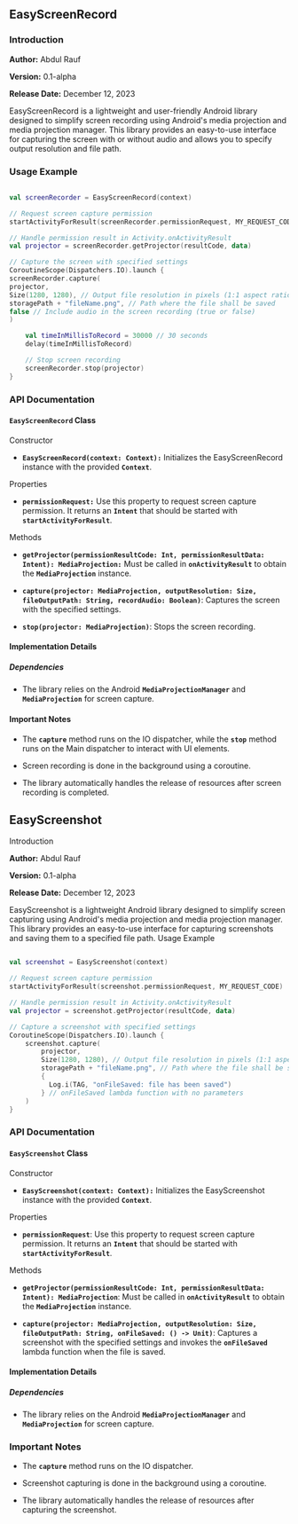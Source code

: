 ## EasyScreenRecord
### Introduction

**Author:** Abdul Rauf

**Version:** 0.1-alpha

**Release Date:** December 12, 2023

EasyScreenRecord is a lightweight and user-friendly Android library designed to simplify screen recording using Android's media projection and media projection manager. This library provides an easy-to-use interface for capturing the screen with or without audio and allows you to specify output resolution and file path.
### Usage Example

```kotlin

val screenRecorder = EasyScreenRecord(context)

// Request screen capture permission
startActivityForResult(screenRecorder.permissionRequest, MY_REQUEST_CODE)

// Handle permission result in Activity.onActivityResult
val projector = screenRecorder.getProjector(resultCode, data)

// Capture the screen with specified settings
CoroutineScope(Dispatchers.IO).launch {
screenRecorder.capture(
projector,
Size(1280, 1280), // Output file resolution in pixels (1:1 aspect ratio recommended)
storagePath + "fileName.png", // Path where the file shall be saved
false // Include audio in the screen recording (true or false)
)

    val timeInMillisToRecord = 30000 // 30 seconds
    delay(timeInMillisToRecord)

    // Stop screen recording
    screenRecorder.stop(projector)
}
```
### API Documentation
#### `EasyScreenRecord` Class
Constructor

   - **`EasyScreenRecord(context: Context):`** Initializes the EasyScreenRecord instance with the provided **`Context`**.

Properties

   - **`permissionRequest:`** Use this property to request screen capture permission. It returns an **`Intent`** that should be started with **`startActivityForResult`**.

Methods

   - **`getProjector(permissionResultCode: Int, permissionResultData: Intent): MediaProjection:`** Must be called in **`onActivityResult`** to obtain the **`MediaProjection`** instance.

   - **`capture(projector: MediaProjection, outputResolution: Size, fileOutputPath: String, recordAudio: Boolean)`**: Captures the screen with the specified settings.

   - **`stop(projector: MediaProjection)`**: Stops the screen recording.

#### Implementation Details
##### Dependencies

   - The library relies on the Android **`MediaProjectionManager`** and **`MediaProjection`** for screen capture.

#### Important Notes

   - The **`capture`** method runs on the IO dispatcher, while the **`stop`** method runs on the Main dispatcher to interact with UI elements.

   - Screen recording is done in the background using a coroutine.

   - The library automatically handles the release of resources after screen recording is completed.

## EasyScreenshot
Introduction

**Author:** Abdul Rauf

**Version:** 0.1-alpha

**Release Date:** December 12, 2023

EasyScreenshot is a lightweight Android library designed to simplify screen capturing using Android's media projection and media projection manager. This library provides an easy-to-use interface for capturing screenshots and saving them to a specified file path.
Usage Example

```kotlin

val screenshot = EasyScreenshot(context)

// Request screen capture permission
startActivityForResult(screenshot.permissionRequest, MY_REQUEST_CODE)

// Handle permission result in Activity.onActivityResult
val projector = screenshot.getProjector(resultCode, data)

// Capture a screenshot with specified settings
CoroutineScope(Dispatchers.IO).launch {
    screenshot.capture(
        projector,
        Size(1280, 1280), // Output file resolution in pixels (1:1 aspect ratio recommended)
        storagePath + "fileName.png", // Path where the file shall be saved
        {
          Log.i(TAG, "onFileSaved: file has been saved")
        } // onFileSaved lambda function with no parameters
    )
}
```
### API Documentation
#### `EasyScreenshot` Class
Constructor

   - **`EasyScreenshot(context: Context):`** Initializes the EasyScreenshot instance with the provided **`Context`**.

Properties

   - **`permissionRequest`**: Use this property to request screen capture permission. It returns an **`Intent`** that should be started with **`startActivityForResult`**.

Methods

   - **`getProjector(permissionResultCode: Int, permissionResultData: Intent): MediaProjection`**: Must be called in **`onActivityResult`** to obtain the **`MediaProjection`** instance.

   - **`capture(projector: MediaProjection, outputResolution: Size, fileOutputPath: String, onFileSaved: () -> Unit)`**: Captures a screenshot with the specified settings and invokes the **`onFileSaved`** lambda function when the file is saved.

#### Implementation Details
##### Dependencies

   - The library relies on the Android **`MediaProjectionManager`** and **`MediaProjection`** for screen capture.

### Important Notes

   - The **`capture`** method runs on the IO dispatcher.

   - Screenshot capturing is done in the background using a coroutine.

   - The library automatically handles the release of resources after capturing the screenshot.